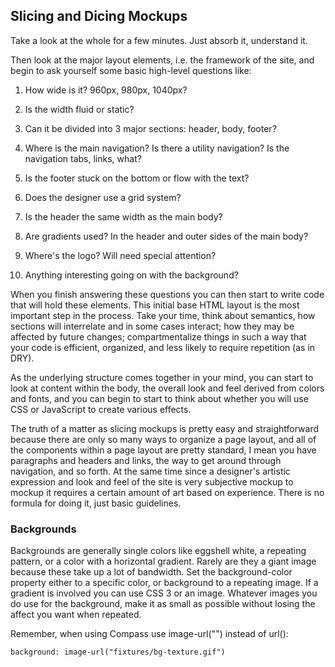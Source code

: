 Slicing and Dicing Mockups
--------------------------

Take a look at the whole for a few minutes. Just absorb it, understand it.

Then look at the major layout elements, i.e. the framework of the site, and begin to ask yourself some basic high-level questions like:

1.  How wide is it? 960px, 980px, 1040px?

2.  Is the width fluid or static?

3.  Can it be divided into 3 major sections: header, body, footer?

4.  Where is the main navigation? Is there a utility navigation? Is the navigation tabs, links, what?

5.  Is the footer stuck on the bottom or flow with the text?

6.  Does the designer use a grid system?

7.  Is the header the same width as the main body?

8.  Are gradients used? In the header and outer sides of the main body?

9.  Where's the logo? Will need special attention?

10. Anything interesting going on with the background?

When you finish answering these questions you can then start to write code that will hold these elements. This initial base HTML layout is the most important step in the process. Take your time, think about semantics, how sections will interrelate and in some cases interact; how they may be affected by future changes; compartmentalize things in such a way that your code is efficient, organized, and less likely to require repetition (as in DRY).

As the underlying structure comes together in your mind, you can start to look at content within the body, the overall look and feel derived from colors and fonts, and you can begin to start to think about whether you will use CSS or JavaScript to create various effects.

The truth of a matter as slicing mockups is pretty easy and straightforward because there are only so many ways to organize a page layout, and all of the components within a page layout are pretty standard, I mean you have paragraphs and headers and links, the way to get around through navigation, and so forth. At the same time since a designer's artistic expression and look and feel of the site is very subjective mockup to mockup it requires a certain amount of art based on experience. There is no formula for doing it, just basic guidelines.


### Backgrounds

Backgrounds are generally single colors like eggshell white, a repeating pattern, or a color with a horizontal gradient. Rarely are they a giant image because these take up a lot of bandwidth. Set the background-color property either to a specific color, or background to a repeating image. If a gradient is involved you can use CSS 3 or an image. Whatever images you do use for the background, make it as small as possible without losing the affect you want when repeated.

Remember, when using Compass use image-url("") instead of url():

    background: image-url("fixtures/bg-texture.gif")

